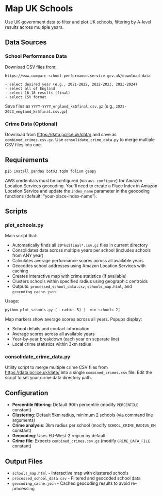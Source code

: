 # Map UK Schools

Use UK government data to filter and plot UK schools, filtering by A-level results across multiple years.

## Data Sources

### School Performance Data
Download CSV files from:
```
https://www.compare-school-performance.service.gov.uk/download-data

- select desired year (e.g., 2021-2022, 2022-2023, 2023-2024)
- select all of England
- select 16-18 results (final)
- select CSV format
```

Save files as `YYYY-YYYY_england_ks5final.csv.gz` (e.g., `2022-2023_england_ks5final.csv.gz`)

### Crime Data (Optional)
Download from https://data.police.uk/data/ and save as `combined_crimes.csv.gz`. Use `consolidate_crime_data.py` to merge multiple CSV files into one.

## Requirements

```bash
pip install pandas boto3 tqdm folium geopy
```

AWS credentials must be configured (via `aws configure`) for Amazon Location Services geocoding. You'll need to create a Place Index in Amazon Location Service and update the `index_name` parameter in the geocoding functions (default: "your-place-index-name").

## Scripts

### plot_schools.py
Main script that:
- Automatically finds all `20*ks5final*.csv.gz` files in current directory
- Consolidates data across multiple years per school (includes schools from ANY year)
- Calculates average performance scores across all available years
- Geocodes school addresses using Amazon Location Services with caching
- Creates interactive map with crime statistics (if available)
- Clusters schools within specified radius using geographic centroids
- Outputs: `processed_school_data.csv`, `schools_map.html`, and `geocoding_cache.json`

Usage:
```bash
python plot_schools.py [--radius 5] [--min-schools 2]
```

Map markers show average scores across all years. Popups display:
- School details and contact information
- Average scores across all available years
- Year-by-year breakdown (each year on separate line)
- Local crime statistics within 3km radius

### consolidate_crime_data.py
Utility script to merge multiple crime CSV files from https://data.police.uk/data/ into a single `combined_crimes.csv` file. Edit the script to set your crime data directory path.

## Configuration

- **Percentile filtering**: Default 90th percentile (modify `PERCENTILE` constant)
- **Clustering**: Default 5km radius, minimum 2 schools (via command line arguments)
- **Crime analysis**: 3km radius per school (modify `SCHOOL_CRIME_RADIUS_KM` constant)
- **Geocoding**: Uses EU-West-2 region by default
- **Crime file**: Expects `combined_crimes.csv.gz` (modify `CRIME_DATA_FILE` constant)

## Output Files

- `schools_map.html` - Interactive map with clustered schools
- `processed_school_data.csv` - Filtered and geocoded school data
- `geocoding_cache.json` - Cached geocoding results to avoid re-processing

